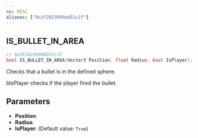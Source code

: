 ```yaml
---
ns: MISC
aliases: ["0x3f2023999ad51c1f"]
---
```

## IS_BULLET_IN_AREA

```c
// 0x3F2023999AD51C1F
bool IS_BULLET_IN_AREA(Vector3 Position, float Radius, bool IsPlayer);
```

Checks that a bullet is in the defined sphere.

bIsPlayer checks if the player fired the bullet.


## Parameters
* **Position**: 
* **Radius**: 
* **IsPlayer**: (Default value: `True`)

